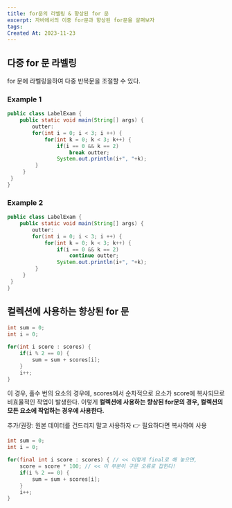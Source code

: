```yaml
---
title: for문의 라벨링 & 향상된 for 문
excerpt: 자바에서의 이중 for문과 향상된 for문을 살펴보자
tags: 
Created At: 2023-11-23
---
```

## 다중 for 문 라벨링 
for 문에 라벨링을하여 다중 반복문을 조절할 수 있다.

### Example 1

```java
public class LabelExam {
	public static void main(String[] args) {
    	outter:
    	for(int i = 0; i < 3; i ++) {
    		for(int k = 0; k < 3; k++) {
        		if(i == 0 && k == 2)
            		break outter;
            	System.out.println(i+", "+k);
         }
     }
 }
}
```

### Example 2

```java
public class LabelExam {
	public static void main(String[] args) {
    	outter:
    	for(int i = 0; i < 3; i ++) {
    		for(int k = 0; k < 3; k++) {
        		if(i == 0 && k == 2)
            		continue outter;
            	System.out.println(i+", "+k);
         }
     }
 }
}
```

## 컬렉션에 사용하는 향상된 for 문
```java
int sum = 0;
int i = 0;

for(int i score : scores) {
	if(i % 2 == 0) {
		sum = sum + scores[i];
	}
	i++;
}
```
이 경우, 홀수 번의 요소의 경우에, scores에서 순차적으로 요소가 score에 복사되므로 비효율적인 작업이 발생한다. 이렇게 **컬렉션에 사용하는 향상된 for문의 경우, 컬렉션의 모든 요소에 작업하는 경우에 사용한다.**

추가/권장: 원본 데이터를 건드리지 말고 사용하자 👉 필요하다면 복사하여 사용
```java
int sum = 0;
int i = 0;

for(final int i score : scores) { // << 이렇게 final로 해 놓으면,
	score = score * 100; // << 이 부분이 구문 오류로 잡힌다!
	if(i % 2 == 0) {
		sum = sum + scores[i];
	}
	i++;
}
```